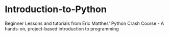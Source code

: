 # Introduction-to-Python
Beginner Lessons and tutorials from Eric Matthes' Python Crash Course - A hands-on, project-based introduction to programming
